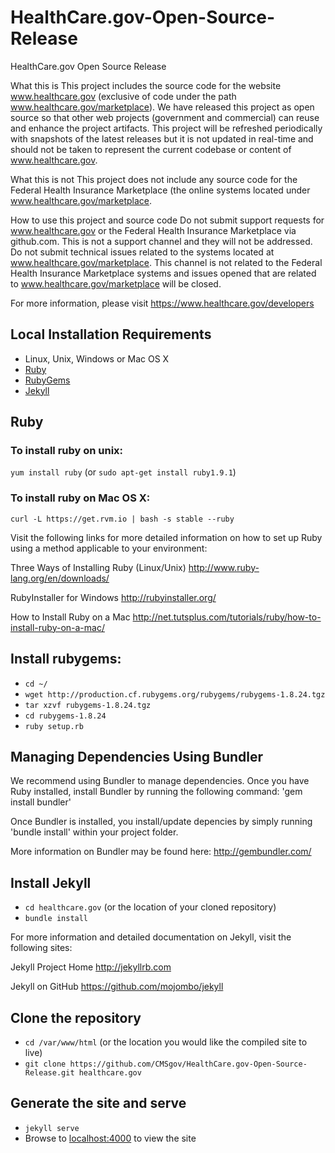 # HealthCare.gov-Open-Source-Release

HealthCare.gov Open Source Release

What this is
This project includes the source code for the website www.healthcare.gov (exclusive of code under the path www.healthcare.gov/marketplace). We have released this project as open source so that other web projects (government and commercial) can reuse and enhance the project artifacts. This project will be refreshed periodically with snapshots of the latest releases but it is not updated in real-time and should not be taken to represent the current codebase or content of www.healthcare.gov.

What this is not
This project does not include any source code for the Federal Health Insurance Marketplace (the online systems located under www.healthcare.gov/marketplace.

How to use this project and source code
Do not submit support requests for www.healthcare.gov or the Federal Health Insurance Marketplace via github.com. This is not a support channel and they will not be addressed.
Do not submit technical issues related to the systems located at www.healthcare.gov/marketplace. This channel is not related to the Federal Health Insurance Marketplace systems and issues opened that are related to www.healthcare.gov/marketplace will be closed.

For more information, please visit https://www.healthcare.gov/developers

## Local Installation Requirements

- Linux, Unix, Windows or Mac OS X
- [Ruby](http://www.ruby-lang.org/en/downloads/)
- [RubyGems](http://rubygems.org/pages/download)
- [Jekyll](http://jekyllrb.com)


## Ruby

### To install ruby on unix:

`yum install ruby` (or `sudo apt-get install ruby1.9.1`)


### To install ruby on Mac OS X:

`curl -L https://get.rvm.io | bash -s stable --ruby`

Visit the following links for more detailed information on how to set up Ruby using a method applicable to your environment:

Three Ways of Installing Ruby (Linux/Unix)
http://www.ruby-lang.org/en/downloads/
 
RubyInstaller for Windows
http://rubyinstaller.org/

How to Install Ruby on a Mac
http://net.tutsplus.com/tutorials/ruby/how-to-install-ruby-on-a-mac/


## Install rubygems: 

- `cd ~/`
- `wget http://production.cf.rubygems.org/rubygems/rubygems-1.8.24.tgz`
- `tar xzvf rubygems-1.8.24.tgz`
- `cd rubygems-1.8.24`
- `ruby setup.rb`


## Managing Dependencies Using Bundler

We recommend using Bundler to manage dependencies. Once you have Ruby installed, install Bundler by running the following command: 'gem install bundler'

Once Bundler is installed, you install/update depencies by simply running 'bundle install' within your project folder.

More information on Bundler may be found here: http://gembundler.com/


## Install Jekyll

- `cd healthcare.gov` (or the location of your cloned repository)
- `bundle install`

For more information and detailed documentation on Jekyll, visit the following sites:

Jekyll Project Home
http://jekyllrb.com

Jekyll on GitHub
https://github.com/mojombo/jekyll


## Clone the repository

- `cd /var/www/html` (or the location you would like the compiled site to live)
- `git clone https://github.com/CMSgov/HealthCare.gov-Open-Source-Release.git healthcare.gov`


## Generate the site and serve

- `jekyll serve`
- Browse to [localhost:4000](http://localhost:4000) to view the site
